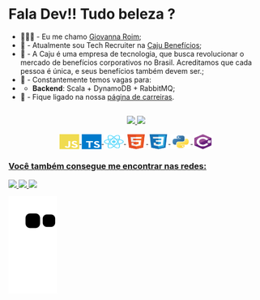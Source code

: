# Fala Dev!! Tudo beleza ?

- 👨🏽‍💻 -  Eu me chamo [Giovanna Roim](https://www.linkedin.com/in/giovanna-costa-roim/);
- 🧡 - Atualmente sou Tech Recruiter na [Caju Benefícios](https://www.linkedin.com/company/cajubeneficios/mycompany/);
- 🦄 - A Caju é uma empresa de tecnologia, que busca revolucionar o mercado de benefícios corporativos no Brasil. Acreditamos que cada pessoa é única, e seus benefícios também devem ser.;
- 💸 - Constantemente temos vagas para:
- - **Backend**: Scala + DynamoDB + RabbitMQ;
- 🚀 - Fique ligado na nossa [página de carreiras](https://caju.gupy.io/eyJqb2JJZCI6MTc3MTkyMywic291cmNlIjoiZ3VweV9wdWJsaWNfcGFnZSJ9).

##

<div align="center">
   <a href="https://github.com/gioroim">
  <img height="180em" src="https://github-readme-stats.vercel.app/api?username=paulopelaez&show_icons=true&theme=midnight-purple&include_all_commits=true&count_private=true"/>
  <img height="180em" src="https://github-readme-stats.vercel.app/api/top-langs/?username=paulopelaez&layout=compact&langs_count=7&theme=midnight-purple"/>
</div>

<div align="center" style="display: inline_block"><br>
  <img align="center" alt="Pelaez-Js" height="30" width="40" src="https://raw.githubusercontent.com/devicons/devicon/master/icons/javascript/javascript-plain.svg">
  <img align="center" alt="Pelaez-Ts" height="30" width="40" src="https://raw.githubusercontent.com/devicons/devicon/master/icons/typescript/typescript-plain.svg">
  <img align="center" alt="Pelaez-React" height="30" width="40" src="https://raw.githubusercontent.com/devicons/devicon/master/icons/react/react-original.svg">
  <img align="center" alt="Pelaez-HTML" height="30" width="40" src="https://raw.githubusercontent.com/devicons/devicon/master/icons/html5/html5-original.svg">
  <img align="center" alt="Pelaez-CSS" height="30" width="40" src="https://raw.githubusercontent.com/devicons/devicon/master/icons/css3/css3-original.svg">
  <img align="center" alt="Pelaez-Python" height="30" width="40" src="https://raw.githubusercontent.com/devicons/devicon/master/icons/python/python-original.svg">
  <img align="center" alt="Pelaez-Csharp" height="30" width="40" src="https://raw.githubusercontent.com/devicons/devicon/master/icons/csharp/csharp-original.svg">
  
</div>
  
  ### Você também consegue me encontrar nas redes: 
  
 
<div>  
  <a href="giovanna.roim@caju.com.br">
    <img src="https://img.shields.io/badge/-Gmail-%23333?style=for-the-badge&logo=gmail&logoColor=white" target="_blank">
  </a>
  
  <a href="https://www.linkedin.com/in/giovanna-costa-roim/" target="_blank">
    <img src="https://img.shields.io/badge/-LinkedIn-%230077B5?style=for-the-badge&logo=linkedin&logoColor=white" target="_blank">
  </a> 
  
   <a href="https://wa.me/5585997464894" target="_blank">
   <img src="https://img.shields.io/badge/WhatsApp-25D366?style=for-the-badge&logo=whatsapp&logoColor=white" target="_blank">
  </a> 
 
  ![Snake animation](https://github.com/paulopelaez/paulopelaez/blob/output/github-grid-snake.svg)
 
</div>
